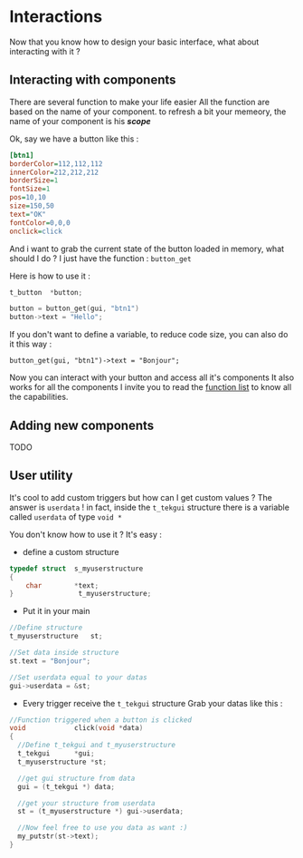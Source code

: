 Interactions
===

Now that you know how to design your basic interface, what about interacting with it ?

Interacting with components
---
There are several function to make your life easier
All the function are based on the name of your component.
to refresh a bit your memeory, the name of your component is his ***scope***

Ok, say we have a button like this :
```ini
[btn1]
borderColor=112,112,112
innerColor=212,212,212
borderSize=1
fontSize=1
pos=10,10
size=150,50
text="OK"
fontColor=0,0,0
onclick=click
```

And i want to grab the current state of the button loaded in memory, what should I do ?
I just have the function : `button_get`

Here is how to use it :

```c
t_button  *button;

button = button_get(gui, "btn1")
button->text = "Hello";
```

If you don't want to define a variable, to reduce code size, you can also do it this way :

```code
button_get(gui, "btn1")->text = "Bonjour";
```

Now you can interact with your button and access all it's components
It also works for all the components
I invite you to read the [function list](/en/function_list.md) to know all the capabilities.


Adding new components
---
TODO

User utility
---
It's cool to add custom triggers but how can I get custom values ?
The answer is `userdata` !
in fact, inside the `t_tekgui` structure there is a variable called `userdata` of type `void *`

You don't know how to use it ?
It's easy :

- define a custom structure
```c
typedef struct	s_myuserstructure
{
    char      	*text;
}		         t_myuserstructure;
```

- Put it in your main
```c
//Define structure
t_myuserstructure	st;

//Set data inside structure
st.text = "Bonjour";

//Set userdata equal to your datas
gui->userdata = &st;
```
- Every trigger receive the `t_tekgui` structure
Grab your datas like this :

```c
//Function triggered when a button is clicked
void			click(void *data)
{
  //Define t_tekgui and t_myuserstructure
  t_tekgui		*gui;
  t_myuserstructure	*st;

  //get gui structure from data
  gui = (t_tekgui *) data;

  //get your structure from userdata
  st = (t_myuserstructure *) gui->userdata;

  //Now feel free to use you data as want :)
  my_putstr(st->text);
}
```
